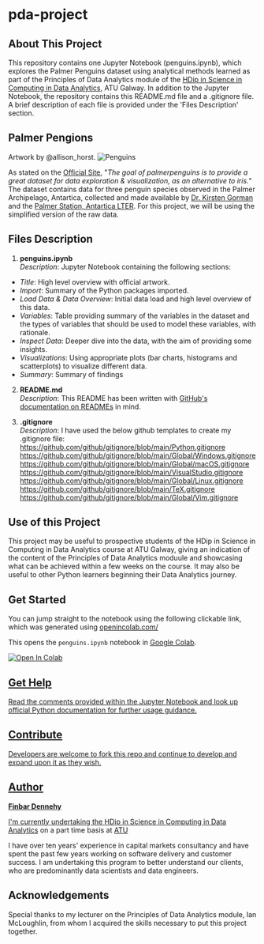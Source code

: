 # pda-project

## About This Project

This repository contains one Jupyter Notebook (penguins.ipynb), which explores the Palmer Penguins dataset using analytical methods learned as part of the Principles of Data Analytics module of the [HDip in Science in Computing in Data Analytics](https://www.gmit.ie/higher-diploma-in-science-in-computing-in-data-analytics), ATU Galway. In addition to the Jupyter Notebook, the repository contains this README.md file and a .gitignore file. A brief description of each file is provided under the 'Files Description' section.

## Palmer Pengions

Artwork by @allison_horst.
![Penguins](https://allisonhorst.github.io/palmerpenguins/reference/figures/lter_penguins.png)

As stated on the [Official Site](https://allisonhorst.github.io/palmerpenguins/), "_The goal of palmerpenguins is to provide a great dataset for data exploration & visualization, as an alternative to iris._" The dataset contains data for three penguin species observed in the Palmer Archipelago, Antartica, collected and made available by [Dr. Kirsten Gorman](https://www.uaf.edu/cfos/people/faculty/detail/kristen-gorman.php) and the [Palmer Station, Antartica LTER](https://pallter.marine.rutgers.edu/). For this project, we will be using the simplified version of the raw data.

## Files Description

1. **penguins.ipynb**\
_Description_: Jupyter Notebook containing the following sections:
- _Title_: High level overview with official artwork.
- _Import_: Summary of the Python packages imported.
- _Load Data & Data Overview_: Initial data load and high level overview of this data.
- _Variables_: Table providing summary of the variables in the dataset and the types of variables that should be used to model these variables, with rationale.
- _Inspect Data_: Deeper dive into the data, with the aim of providing some insights.
- _Visualizations_: Using appropriate plots (bar charts, histograms and scatterplots) to visualize different data.
- _Summary_: Summary of findings

2. **README.md**\
_Description_: This README has been written with [GitHub's documentation on READMEs](https://docs.github.com/en/repositories/managing-your-repositorys-settings-and-features/customizing-your-repository/about-readmes) in mind.

3. **.gitignore**\
_Description_: I have used the below github templates to create my .gitignore file:\
    https://github.com/github/gitignore/blob/main/Python.gitignore \
    https://github.com/github/gitignore/blob/main/Global/Windows.gitignore \
    https://github.com/github/gitignore/blob/main/Global/macOS.gitignore \
    https://github.com/github/gitignore/blob/main/VisualStudio.gitignore \
    https://github.com/github/gitignore/blob/main/Global/Linux.gitignore \
    https://github.com/github/gitignore/blob/main/TeX.gitignore \
    https://github.com/github/gitignore/blob/main/Global/Vim.gitignore

## Use of this Project

This project may be useful to prospective students of the HDip in Science in Computing in Data Analytics course at ATU Galway, giving an indication of the content of the Principles of Data Analytics moduule and showcasing what can be achieved within a few weeks on the course. It may also be useful to other Python learners beginning their Data Analytics journey.

## Get Started 

You can jump straight to the notebook using the following clickable link, which was generated using [openincolab.com/](https://openincolab.com/)

This opens the `penguins.ipynb` notebook in [Google Colab](https://colab.research.google.com/).

<a target="_blank" href="https://colab.research.google.com/github/fdennehy/pda-project/blob/main/penguins.ipynb">
  <img src="https://colab.research.google.com/assets/colab-badge.svg" alt="Open In Colab"/>

## Get Help

Read the comments provided within the Jupyter Notebook and look up official Python documentation for further usage guidance.

## Contribute

Developers are welcome to fork this repo and continue to develop and expand upon it as they wish.

## Author

**Finbar Dennehy**

I'm currently undertaking the [HDip in Science in Computing in Data Analytics](https://www.gmit.ie/higher-diploma-in-science-in-computing-in-data-analytics) on a part time basis at [ATU](https://www.atu.ie/)

I have over ten years' experience in capital markets consultancy and have spent the past few years working on software delivery and customer success. I am undertaking this program to better understand our clients, who are predominantly data scientists and data engineers.

## Acknowledgements

Special thanks to my lecturer on the Principles of Data Analytics module, Ian McLoughlin, from whom I acquired the skills necessary to put this project together.